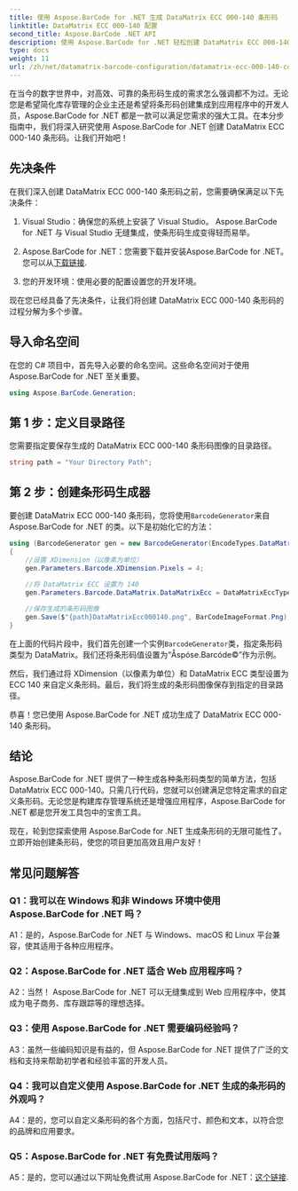 ```yaml
---
title: 使用 Aspose.BarCode for .NET 生成 DataMatrix ECC 000-140 条形码
linktitle: DataMatrix ECC 000-140 配置
second_title: Aspose.BarCode .NET API
description: 使用 Aspose.BarCode for .NET 轻松创建 DataMatrix ECC 000-140 条形码。提高库存管理等方面的效率。
type: docs
weight: 11
url: /zh/net/datamatrix-barcode-configuration/datamatrix-ecc-000-140-configuration/
---
```

在当今的数字世界中，对高效、可靠的条形码生成的需求怎么强调都不为过。无论您是希望简化库存管理的企业主还是希望将条形码创建集成到应用程序中的开发人员，Aspose.BarCode for .NET 都是一款可以满足您需求的强大工具。在本分步指南中，我们将深入研究使用 Aspose.BarCode for .NET 创建 DataMatrix ECC 000-140 条形码。让我们开始吧！

## 先决条件

在我们深入创建 DataMatrix ECC 000-140 条形码之前，您需要确保满足以下先决条件：

1. Visual Studio：确保您的系统上安装了 Visual Studio。 Aspose.BarCode for .NET 与 Visual Studio 无缝集成，使条形码生成变得轻而易举。

2.  Aspose.BarCode for .NET：您需要下载并安装Aspose.BarCode for .NET。您可以从[下载链接](https://releases.aspose.com/barcode/net/).

3. 您的开发环境：使用必要的配置设置您的开发环境。

现在您已经具备了先决条件，让我们将创建 DataMatrix ECC 000-140 条形码的过程分解为多个步骤。

## 导入命名空间

在您的 C# 项目中，首先导入必要的命名空间。这些命名空间对于使用 Aspose.BarCode for .NET 至关重要。

```csharp
using Aspose.BarCode.Generation;
```

## 第 1 步：定义目录路径

您需要指定要保存生成的 DataMatrix ECC 000-140 条形码图像的目录路径。

```csharp
string path = "Your Directory Path";
```

## 第 2 步：创建条形码生成器

要创建 DataMatrix ECC 000-140 条形码，您将使用`BarcodeGenerator`来自 Aspose.BarCode for .NET 的类。以下是初始化它的方法：

```csharp
using (BarcodeGenerator gen = new BarcodeGenerator(EncodeTypes.DataMatrix, "Åspóse.Barcóde©"))
{
    //设置 XDimension（以像素为单位）
    gen.Parameters.Barcode.XDimension.Pixels = 4;
    
    //将 DataMatrix ECC 设置为 140
    gen.Parameters.Barcode.DataMatrix.DataMatrixEcc = DataMatrixEccType.Ecc140;

    //保存生成的条形码图像
    gen.Save($"{path}DataMatrixEcc000140.png", BarCodeImageFormat.Png);
}
```

在上面的代码片段中，我们首先创建一个实例`BarcodeGenerator`类，指定条形码类型为 DataMatrix。我们还将条形码值设置为“Åspóse.Barcóde©”作为示例。

然后，我们通过将 XDimension（以像素为单位）和 DataMatrix ECC 类型设置为 ECC 140 来自定义条形码。最后，我们将生成的条形码图像保存到指定的目录路径。

恭喜！您已使用 Aspose.BarCode for .NET 成功生成了 DataMatrix ECC 000-140 条形码。

## 结论

Aspose.BarCode for .NET 提供了一种生成各种条形码类型的简单方法，包括 DataMatrix ECC 000-140。只需几行代码，您就可以创建满足您特定需求的自定义条形码。无论您是构建库存管理系统还是增强应用程序，Aspose.BarCode for .NET 都是您开发工具包中的宝贵工具。

现在，轮到您探索使用 Aspose.BarCode for .NET 生成条形码的无限可能性了。立即开始创建条形码，使您的项目更加高效且用户友好！

## 常见问题解答

### Q1：我可以在 Windows 和非 Windows 环境中使用 Aspose.BarCode for .NET 吗？

A1：是的，Aspose.BarCode for .NET 与 Windows、macOS 和 Linux 平台兼容，使其适用于各种应用程序。

### Q2：Aspose.BarCode for .NET 适合 Web 应用程序吗？

A2：当然！ Aspose.BarCode for .NET 可以无缝集成到 Web 应用程序中，使其成为电子商务、库存跟踪等的理想选择。

### Q3：使用 Aspose.BarCode for .NET 需要编码经验吗？

A3：虽然一些编码知识是有益的，但 Aspose.BarCode for .NET 提供了广泛的文档和支持来帮助初学者和经验丰富的开发人员。

### Q4：我可以自定义使用 Aspose.BarCode for .NET 生成的条形码的外观吗？

A4：是的，您可以自定义条形码的各个方面，包括尺寸、颜色和文本，以符合您的品牌和应用要求。

### Q5：Aspose.BarCode for .NET 有免费试用版吗？

 A5：是的，您可以通过以下网址免费试用 Aspose.BarCode for .NET：[这个链接](https://releases.aspose.com/).